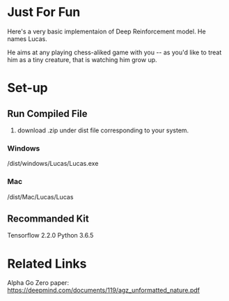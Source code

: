 # Just For Fun
Here's a very basic implementaion of Deep Reinforcement model. 
He names Lucas.

He aims at any playing chess-aliked game with you -- as you'd like to treat him as a tiny creature, that is watching him grow up.

# Set-up

## Run Compiled File

1. download .zip under dist file corresponding to your system.

### Windows
/dist/windows/Lucas/Lucas.exe

### Mac
/dist/Mac/Lucas/Lucas

## Recommanded Kit
Tensorflow 2.2.0
Python 3.6.5

# Related Links
Alpha Go Zero paper: https://deepmind.com/documents/119/agz_unformatted_nature.pdf

